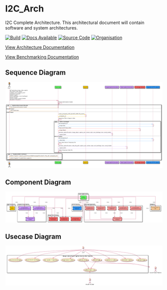 # I2C_Arch

I2C Complete Architecture.
This architectural document will contain software and system architectures.

[![Build](https://github.com/Tech-Intelli/I2C_Arch/actions/workflows/software_arch_build.yml/badge.svg?branch=main)](https://github.com/Tech-Intelli/I2C_Arch/actions/workflows/software_arch_build.yml)
[![Docs Available](https://img.shields.io/badge/Docs-Available-brightgreen)](docs/)
[![Source Code](https://img.shields.io/badge/Source%20Code-blue)](https://github.com/Tech-Intelli/I2C_Source)
[![Organisation](https://img.shields.io/badge/Architecture-blue)](https://github.com/Tech-Intelli/I2C_Orga)

[View Architecture Documentation](docs/software_arch.pdf)

[View Benchmarking Documentation](docs/blip2_benchmarking.pdf)

## Sequence Diagram
![Sequence Diagram](docs/generate_image_video_caption.png)

## Component Diagram
![Component Diagram](docs/generate_image_video_caption_component_diagram.png)

## Usecase Diagram
![Usecase Diagram](docs/generate_image_video_captioning_usecase_diagram.png)